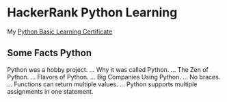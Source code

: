 # HackerRank Python Learning
My [Python Basic Learning Certificate](https://www.hackerrank.com/certificates/0db9bc787fb7)

## Some Facts Python
Python was a hobby project. ...
Why it was called Python. ...
The Zen of Python. ...
Flavors of Python. ...
Big Companies Using Python. ...
No braces. ...
Functions can return multiple values. ...
Python supports multiple assignments in one statement.
